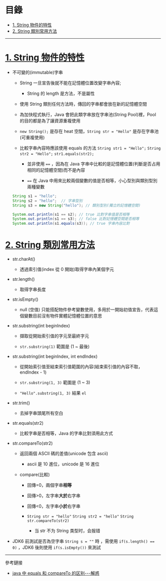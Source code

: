 <h1 id="top">目錄</h1>

- [1. String 物件的特性](#s1)
- [2. String 類別常用方法](#s2)

---

# <a id="s1" class="md-title" href="#top">1. String 物件的特性</a>

- 不可變的(immutable)字串

  - String 一旦宣告後就不能在記憶體位置改變字串內容;
    - String 的 length 是方法，不是屬性
  - 使用 String 類別任何方法時，傳回的字串都會放在新的記憶體空間

  - 為加快程式執行，Java 會把此類字串放在字串池(String Pool)裡，Pool 的目的都是為了讓資源重複使用

  - `new String();` 是存在 heat 空間，`String str = "Hello"` 是存在字串池(可重複使用)

  - 比較字串內容時應該使用 equals 的方法
    `String str1 = "Hello";`
    `String str2 = "Hello";`
    `str1.equals(str2);`

    - 並非使用 `==` ，因為在 Java 字串中比較的是記憶體位置(判斷是否占用相同的記憶體空間)而不是內容

    - `==` 在 Java 中用來比較兩個變數的值是否相等，小心型別與類別型別兩種變數

  ```java
  String s1 = "hello";
  String s2 = "hello";  // 字串型別
  String s3 = new String("hello"); // 類別型別(獨立的記憶體空間)

  System.out.println(s1 == s2); // true 比對字串值是否相等
  System.out.println(s1 == s3); // false 比對記憶體空間是否相等
  System.out.println(s1.equals(s3)); // true 字串內容比對
  ```

# <a id="s2" class="md-title" href="#top">2. String 類別常用方法</a>

- str.charAt()

  - 透過索引值(index 從 0 開始)取得字串內某個字元

- str.length()

  - 取得字串長度

- str.isEmpty()

  - null (空值) 只能搭配物件參考變數使用，多用於一開始初值宣告，代表這個變數目前沒有物件實體記憶體位置的意思

- str.substring(int beginIndex)

  - 擷取從開始索引值的字元至最終字元

  - `str.substring(1)` 範圍是 (1 ~ 最後)

- str.substring(int beginIndex, int endIndex)

  - 從開始索引值至結束索引值範圍的內容(結束索引值的內容不取，endIndex - 1)

  - `str.substring(1, 3)` 範圍是 (1 ~ 3)

  - `"Hello".substring(1, 3)` 結果 `el`

- str.trim()

  - 去掉字串頭尾所有空白

- str.equals(str2)

  - 比較字串是否相等，Java 的字串比對須用此方式

- str.compareTo(str2)

  - 返回兩個 ASCII 碼的差值(unicode 包含 ascii)

    - ascii 是 10 進位，unicode 是 16 進位

  - compare(比較)

    - 回傳=0，兩個字串**相等**
    - 回傳>0，左字串**大於**右字串
    - 回傳<0，左字串**小於**右字串

    - `String str = "hello"`
      `String str2 = "hello"`
      `String str.compareTo(str2)`

      - 当 str 不为 String 类型时，会报错

- JDK6 前測試是否為空字串 `String s = ""` 時 ，需使用 `if(s.length() == 0)` ，JDK6 後則使用 `if(s.isEmpty())` 來測試

---

參考鏈接

- [java 中 equals 和 compareTo 的区别---解惑](https://blog.csdn.net/xiong_mao_1/article/details/22304907)
